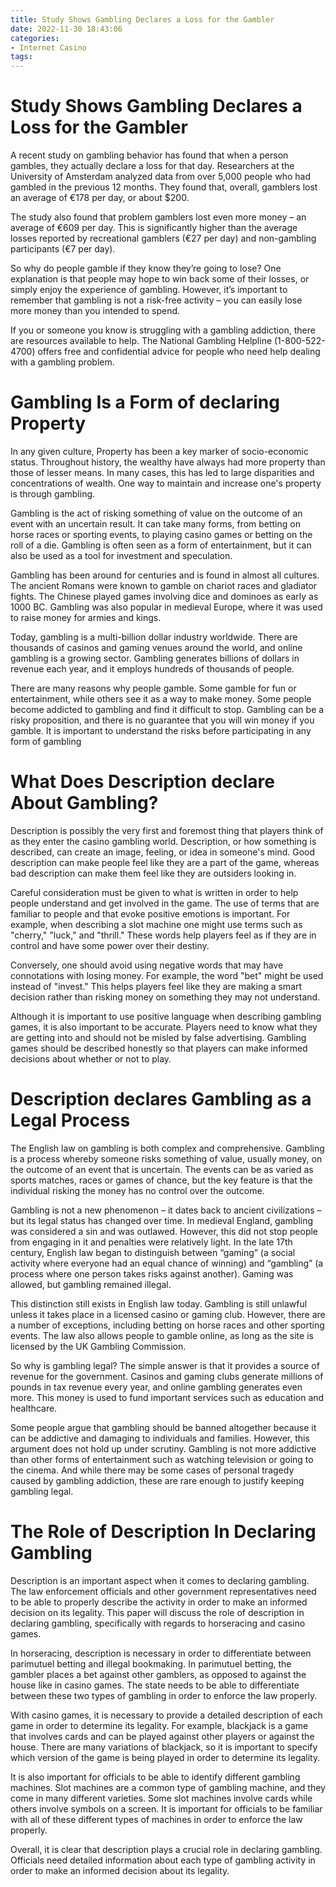 ```yaml
---
title: Study Shows Gambling Declares a Loss for the Gambler
date: 2022-11-30 18:43:06
categories:
- Internet Casino
tags:
---
```



#  Study Shows Gambling Declares a Loss for the Gambler

A recent study on gambling behavior has found that when a person gambles, they actually declare a loss for that day. Researchers at the University of Amsterdam analyzed data from over 5,000 people who had gambled in the previous 12 months. They found that, overall, gamblers lost an average of €178 per day, or about $200.

The study also found that problem gamblers lost even more money – an average of €609 per day. This is significantly higher than the average losses reported by recreational gamblers (€27 per day) and non-gambling participants (€7 per day).

So why do people gamble if they know they’re going to lose? One explanation is that people may hope to win back some of their losses, or simply enjoy the experience of gambling. However, it’s important to remember that gambling is not a risk-free activity – you can easily lose more money than you intended to spend.

If you or someone you know is struggling with a gambling addiction, there are resources available to help. The National Gambling Helpline (1-800-522-4700) offers free and confidential advice for people who need help dealing with a gambling problem.

#  Gambling Is a Form of declaring Property

In any given culture, Property has been a key marker of socio-economic status. Throughout history, the wealthy have always had more property than those of lesser means. In many cases, this has led to large disparities and concentrations of wealth. One way to maintain and increase one's property is through gambling.

Gambling is the act of risking something of value on the outcome of an event with an uncertain result. It can take many forms, from betting on horse races or sporting events, to playing casino games or betting on the roll of a die. Gambling is often seen as a form of entertainment, but it can also be used as a tool for investment and speculation.

Gambling has been around for centuries and is found in almost all cultures. The ancient Romans were known to gamble on chariot races and gladiator fights. The Chinese played games involving dice and dominoes as early as 1000 BC. Gambling was also popular in medieval Europe, where it was used to raise money for armies and kings.

Today, gambling is a multi-billion dollar industry worldwide. There are thousands of casinos and gaming venues around the world, and online gambling is a growing sector. Gambling generates billions of dollars in revenue each year, and it employs hundreds of thousands of people.

There are many reasons why people gamble. Some gamble for fun or entertainment, while others see it as a way to make money. Some people become addicted to gambling and find it difficult to stop. Gambling can be a risky proposition, and there is no guarantee that you will win money if you gamble. It is important to understand the risks before participating in any form of gambling

#  What Does Description declare About Gambling?

Description is possibly the very first and foremost thing that players think of as they enter the casino gambling world. Description, or how something is described, can create an image, feeling, or idea in someone's mind. Good description can make people feel like they are a part of the game, whereas bad description can make them feel like they are outsiders looking in.

Careful consideration must be given to what is written in order to help people understand and get involved in the game. The use of terms that are familiar to people and that evoke positive emotions is important. For example, when describing a slot machine one might use terms such as "cherry," "luck," and "thrill." These words help players feel as if they are in control and have some power over their destiny.

Conversely, one should avoid using negative words that may have connotations with losing money. For example, the word "bet" might be used instead of "invest." This helps players feel like they are making a smart decision rather than risking money on something they may not understand.

Although it is important to use positive language when describing gambling games, it is also important to be accurate. Players need to know what they are getting into and should not be misled by false advertising. Gambling games should be described honestly so that players can make informed decisions about whether or not to play.

#  Description declares Gambling as a Legal Process 

The English law on gambling is both complex and comprehensive. Gambling is a process whereby someone risks something of value, usually money, on the outcome of an event that is uncertain. The events can be as varied as sports matches, races or games of chance, but the key feature is that the individual risking the money has no control over the outcome.

Gambling is not a new phenomenon – it dates back to ancient civilizations – but its legal status has changed over time. In medieval England, gambling was considered a sin and was outlawed. However, this did not stop people from engaging in it and penalties were relatively light. In the late 17th century, English law began to distinguish between “gaming” (a social activity where everyone had an equal chance of winning) and “gambling” (a process where one person takes risks against another). Gaming was allowed, but gambling remained illegal.

This distinction still exists in English law today. Gambling is still unlawful unless it takes place in a licensed casino or gaming club. However, there are a number of exceptions, including betting on horse races and other sporting events. The law also allows people to gamble online, as long as the site is licensed by the UK Gambling Commission.

So why is gambling legal? The simple answer is that it provides a source of revenue for the government. Casinos and gaming clubs generate millions of pounds in tax revenue every year, and online gambling generates even more. This money is used to fund important services such as education and healthcare.

Some people argue that gambling should be banned altogether because it can be addictive and damaging to individuals and families. However, this argument does not hold up under scrutiny. Gambling is not more addictive than other forms of entertainment such as watching television or going to the cinema. And while there may be some cases of personal tragedy caused by gambling addiction, these are rare enough to justify keeping gambling legal.

#  The Role of Description In Declaring Gambling

Description is an important aspect when it comes to declaring gambling. The law enforcement officials and other government representatives need to be able to properly describe the activity in order to make an informed decision on its legality. This paper will discuss the role of description in declaring gambling, specifically with regards to horseracing and casino games.

In horseracing, description is necessary in order to differentiate between parimutuel betting and illegal bookmaking. In parimutuel betting, the gambler places a bet against other gamblers, as opposed to against the house like in casino games. The state needs to be able to differentiate between these two types of gambling in order to enforce the law properly.

With casino games, it is necessary to provide a detailed description of each game in order to determine its legality. For example, blackjack is a game that involves cards and can be played against other players or against the house. There are many variations of blackjack, so it is important to specify which version of the game is being played in order to determine its legality.

It is also important for officials to be able to identify different gambling machines. Slot machines are a common type of gambling machine, and they come in many different varieties. Some slot machines involve cards while others involve symbols on a screen. It is important for officials to be familiar with all of these different types of machines in order to enforce the law properly.

Overall, it is clear that description plays a crucial role in declaring gambling. Officials need detailed information about each type of gambling activity in order to make an informed decision about its legality.